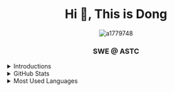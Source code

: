 
<h1 align="center">Hi 👋, This is Dong</h1>
<p align="center"> <img src="https://komarev.com/ghpvc/?username=a1779748&label=Profile%20views&color=0e75b6&style=flat" alt="a1779748" /> 
<h3 align="center">SWE @ ASTC</h3>

  
<details>
  <summary>Introductions</summary>
  
  

  - 🔭 I’m currently working on hardware modeling.

<!--   - 🌱 I’m currently practicing **Algorithm and DataStructure** on LeetCode -->

  - 👨‍💻 All of my projects are available at [https://github.com/a1779748](https://github.com/a1779748)

<!--   - 📝 I'm planning to write articles on my [new personal website](https://dongwang.netlify.app/) -->

  <!-- - 💬 Ask me about **basic stuff of c++ with ncurses** -->

  - 📫 How to reach me **dongwang1998@gmail.com**

  - 😄 Pronouns: W / Dong / Duncan
</details>
  
<details>
  <summary>GitHub Stats</summary>
  
  <p align="center">
    <img height="50%" width="50%" align="center"  src="https://github-readme-stats.vercel.app/api?username=a1779748&theme=vue-dark&show_icons=true&locale=en" alt="a1779748" />
  </p>
</details>
  
<details>
  <summary>Most Used Languages</summary>
  
  <p align="center">
<!--     <img height="50%" width="50%" align="center" src="https://github-readme-stats.vercel.app/api/top-langs?username=a1779748&layout=compact&show_icons=true&locale=en&hide=''&langs_count=100" alt="a1779748" /> -->
    <img height="15%" width="35%" align="center" src="https://api.githubtrends.io/user/svg/a1779748/langs?time_range=one_year&include_private=true&loc_metric=added" alt="a1779748" />
    
<!--     [![GitHub Trends SVG](https://api.githubtrends.io/user/svg/a1779748/langs?time_range=one_year&include_private=true&loc_metric=added)](https://githubtrends.io)
  </p> -->
</details>

<!-- 
<details>
  <summary>Contribution visualization</summary>
  
  <p align="center">
    <img src="https://activity-graph.herokuapp.com/graph?username=a1779748&theme=dracula&bg_color=20232a&hide_border=true" width="100%"/>
  </p>
</details> -->



